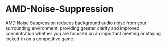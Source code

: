 # AMD-Noise-Suppression
AMD Noise Suppression reduces background audio noise from your surrounding environment, providing greater clarity and improved concentration whether you are focused on an important meeting or staying locked-in on a competitive game.
